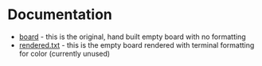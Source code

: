 # Documentation

- [board](board.txt) - this is the original, hand built empty board with no formatting
- [rendered.txt](rendered.txt) - this is the empty board rendered with terminal formatting for color (currently unused)
